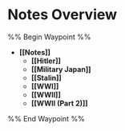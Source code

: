 # Notes Overview

%% Begin Waypoint %%
- **[[Notes]]**
	- **[[Hitler]]**
	- **[[Military Japan]]**
	- **[[Stalin]]**
	- **[[WWI]]**
	- **[[WWII]]**
	- **[[WWII (Part 2)]]**

%% End Waypoint %%